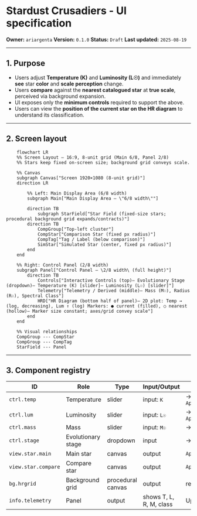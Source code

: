 ﻿# Stardust Crusadiers - UI specification

**Owner:** `ariargenta`
**Version:** `0.1.0`
**Status:** `Draft`
**Last updated:** `2025-08-19`

---

## 1. Purpose
- Users adjust **Temperature (K)** and **Luminosity (L☉)** and immediately **see** star **color** and **scale perception** change.
- Users **compare** against the **nearest catalogued star** at **true scale**, perceived via background expansion.
- UI exposes only the **minimum controls** required to support the above.
- Users can view the **position of the current star on the HR diagram** to understand its classification.

---

## 2. Screen layout
```mermaid
    flowchart LR
    %% Screen Layout — 16:9, 8-unit grid (Main 6/8, Panel 2/8)
    %% Stars keep fixed on-screen size; background grid conveys scale.

    %% Canvas
    subgraph Canvas["Screen 1920×1080 (8-unit grid)"]
    direction LR

        %% Left: Main Display Area (6/8 width)
        subgraph Main["Main Display Area — \"6/8 width\""]
    
        direction TB
            subgraph StarField["Star Field (fixed-size stars; procedural background grid expands/contracts)"]
        direction TB
            CompGroup["Top-left cluster"]
            CompStar["Comparison Star (fixed px radius)"]
            CompTag["Tag / Label (below comparison)"]
            SimStar["Simulated Star (center, fixed px radius)"]
        end
    end

    %% Right: Control Panel (2/8 width)
    subgraph Panel["Control Panel — \2/8 width\ (full height)"]
        direction TB
            Controls["Interactive Controls (top)— Evolutionary Stage (dropdown)— Temperature (K) [slider]— Luminosity (L☉) [slider]"]
            Telemetry["Telemetry / Derived (middle)— Mass (M☉), Radius (R☉), Spectral Class"]
            HRD["HR Diagram (bottom half of panel)— 2D plot: Temp → (log, decreasing), Lum ↑ (log) Markers: ● current (filled), ○ nearest (hollow)— Marker size constant; axes/grid convey scale"]
        end
    end

    %% Visual relationships
    CompGroup --- CompStar
    CompGroup --- CompTag
    StarField --- Panel
```

---

## 3. Component registry
| ID | Role | Type | Input/Output | Data binding | Notes |
|------|------|------|------|------|------|
| `ctrl.temp` | Temperature | slider | input: `K` | → `AppState.params.temperatureK` | Range 2.5k–40k |
| `ctrl.lum` | Luminosity | slider | input: `L☉` | → `AppState.params.luminosityLsol` | Range 1e-4–1e6 |
| `ctrl.mass` | Mass | slider | input: `M☉` | → `AppState.params.mass` | Derived stage |
| `ctrl.stage` | Evolutionary stage | dropdown | input | → `AppState.params.stage` | Main sequence, giant, dwarf |
| `view.star.main` | Main star | canvas | output | `AppState.derived` | Fixed pixel radius |
| `view.star.compare` | Compare star | canvas | output | `AppState.selection.nearest` | Fixed radius, proportional |
| `bg.hrgrid` | Background grid | procedural canvas | output | recomputes scale factor | Expands/contracts |
| `info.telemetry` | Panel | output | shows T, L, R, M, class | Updated dynamically |